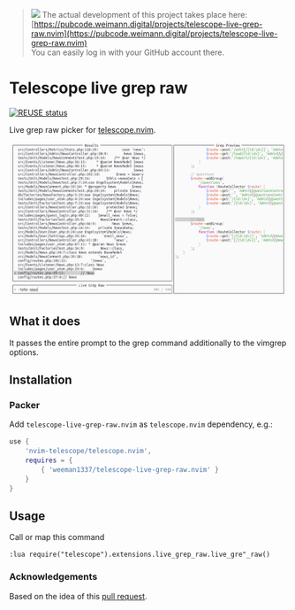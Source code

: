 <!--
SPDX-FileCopyrightText: Michael Weimann <mail@michael-weimann.eu>

SPDX-License-Identifier: MIT
-->

> ![](https://weimann.digital/redbox.png) The actual development of this project takes place here:    
> [https://pubcode.weimann.digital/projects/telescope-live-grep-raw.nvim](https://pubcode.weimann.digital/projects/telescope-live-grep-raw.nvim)  
> You can easily log in with your GitHub account there.


# Telescope live grep raw

[![REUSE status](https://api.reuse.software/badge/pubcode.weimann.digital/telescope-live-grep-raw.nvim)](https://api.reuse.software/info/pubcode.weimann.digital/telescope-live-grep-raw.nvim)

Live grep raw picker for [telescope.nvim](https://github.com/nvim-telescope/telescope.nvim).

![](./img/telescope-live-grep-raw.png)


## What it does

It passes the entire prompt to the grep command additionally to the vimgrep options.


## Installation

### Packer

Add `telescope-live-grep-raw.nvim` as `telescope.nvim` dependency, e.g.:

```lua
use {
    'nvim-telescope/telescope.nvim',
    requires = {
        { 'weeman1337/telescope-live-grep-raw.nvim' }
    }
}
```


## Usage

Call or map this command

```
:lua require("telescope").extensions.live_grep_raw.live_gre"_raw()
```


### Acknowledgements

Based on the idea of this [pull request](https://github.com/nvim-telescope/telescope.nvim/pull/670).
